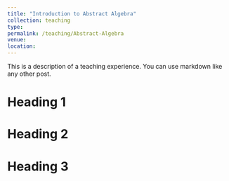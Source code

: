 ```yaml
---
title: "Introduction to Abstract Algebra"
collection: teaching
type: 
permalink: /teaching/Abstract-Algebra
venue: 
location: 
---
```


This is a description of a teaching experience. You can use markdown like any other post.

Heading 1
======

Heading 2
======

Heading 3
======
